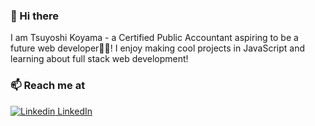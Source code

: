 ### 👋 Hi there 

I am Tsuyoshi Koyama - a Certified Public Accountant aspiring to be a future web developer👨‍💻! I enjoy making cool projects in JavaScript and learning about full stack web development!

### 📫 Reach me at 
[![Linkedin](https://i.stack.imgur.com/gVE0j.png) LinkedIn](https://www.linkedin.com/in/tsuyoshi-koyama-2018/)

